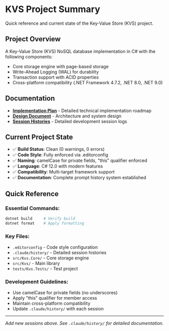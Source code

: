 # KVS Project Summary

Quick reference and current state of the Key-Value Store (KVS) project.

## Project Overview
A Key-Value Store (KVS) NoSQL database implementation in C# with the following components:
- Core storage engine with page-based storage
- Write-Ahead Logging (WAL) for durability
- Transaction support with ACID properties
- Cross-platform compatibility (.NET Framework 4.7.2, .NET 8.0, .NET 9.0)

## Documentation
- **[Implementation Plan](docs/implementation-plan.md)** - Detailed technical implementation roadmap
- **[Design Document](docs/design-document.md)** - Architecture and system design
- **[Session Histories](.claude/history/)** - Detailed development session logs

## Current Project State
- ✅ **Build Status**: Clean (0 warnings, 0 errors)
- ✅ **Code Style**: Fully enforced via .editorconfig
- ✅ **Naming**: camelCase for private fields, "this" qualifier enforced
- ✅ **Language**: C# 12.0 with modern features
- ✅ **Compatibility**: Multi-target framework support
- ✅ **Documentation**: Complete prompt history system established

## Quick Reference

### Essential Commands:
```bash
dotnet build     # Verify build
dotnet format    # Apply formatting
```

### Key Files:
- `.editorconfig` - Code style configuration
- `.claude/history/` - Detailed session histories
- `src/Kvs.Core/` - Core storage engine
- `src/Kvs/` - Main library
- `tests/Kvs.Tests/` - Test project

### Development Guidelines:
- Use camelCase for private fields (no underscores)
- Apply "this" qualifier for member access
- Maintain cross-platform compatibility
- Update `.claude/history/` with each session

---
*Add new sessions above. See `.claude/history/` for detailed documentation.*